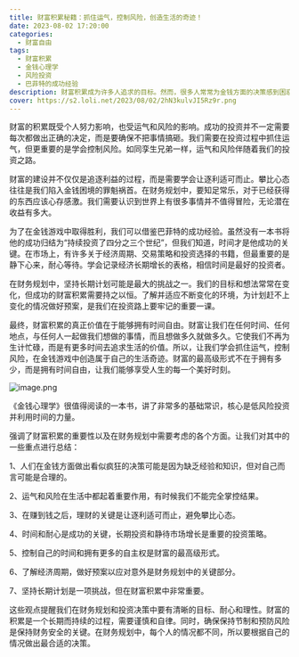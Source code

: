 ```yaml
---
title: 财富积累秘籍：抓住运气，控制风险，创造生活的奇迹！
date: 2023-08-02 17:20:00
categories:
  - 财富自由
tags:
  - 财富积累
  - 金钱心理学
  - 风险投资
  - 巴菲特的成功经验
description: 财富积累成为许多人追求的目标。然而，很多人常常为金钱方面的决策感到困惑，仿佛在这个看似疯狂的金钱游戏里，自己始终是个新手。我们渴望创造奇迹，但对于那些不可理喻的行为，或许从个人角度看，它们却合乎情理。
cover: https://s2.loli.net/2023/08/02/2hN3kulvJI5Rz9r.png
---
```


财富的积累既受个人努力影响，也受运气和风险的影响。成功的投资并不一定需要每次都做出正确的决定，而是要确保不把事情搞砸。我们需要在投资过程中抓住运气，但更重要的是学会控制风险。如同孪生兄弟一样，运气和风险伴随着我们的投资之路。

财富的建设并不仅仅是追逐利益的过程，而是需要学会让逐利适可而止。攀比心态往往是我们陷入金钱困境的罪魁祸首。在财务规划中，要知足常乐，对于已经获得的东西应该心存感激。我们需要认识到世界上有很多事情并不值得冒险，无论潜在收益有多大。

为了在金钱游戏中取得胜利，我们可以借鉴巴菲特的成功经验。虽然没有一本书将他的成功归结为“持续投资了四分之三个世纪”，但我们知道，时间才是他成功的关键。在市场上，有许多关于经济周期、交易策略和投资选择的书籍，但最重要的是静下心来，耐心等待。学会记录经济长期增长的表格，相信时间是最好的投资者。

在财务规划中，坚持长期计划可能是最大的挑战之一。我们的目标和想法常常在变化，但成功的财富积累需要持之以恒。了解并适应不断变化的环境，为计划赶不上变化的情况做好预案，是我们在投资路上要牢记的重要一课。

最终，财富积累的真正价值在于能够拥有时间自由。财富让我们在任何时间、任何地点，与任何人一起做我们想做的事情，而且想做多久就做多久。它使我们不再为生计忙碌，而是有更多时间去追求生活的价值。所以，让我们学会抓住运气，控制风险，在金钱游戏中创造属于自己的生活奇迹。财富的最高级形式不在于拥有多少，而是拥有时间自由，让我们能够享受人生的每一个美好时刻。

![image.png](https://s2.loli.net/2023/08/02/K9T3Qm6wbUWroCN.png)

《金钱心理学》很值得阅读的一本书，讲了非常多的基础常识，核心是低风险投资并利用时间的力量。

强调了财富积累的重要性以及在财务规划中需要考虑的各个方面。让我们对其中的一些重点进行总结：

1、人们在金钱方面做出看似疯狂的决策可能是因为缺乏经验和知识，但对自己而言可能是合理的。

2、运气和风险在生活中都起着重要作用，有时候我们不能完全掌控结果。

3、在赚到钱之后，理财的关键是让逐利适可而止，避免攀比心态。

4、时间和耐心是成功的关键，长期投资和静待市场增长是重要的投资策略。

5、控制自己的时间和拥有更多的自主权是财富的最高级形式。

6、了解经济周期，做好预案以应对意外是财务规划中的关键部分。

7、坚持长期计划是一项挑战，但在财富积累中非常重要。

这些观点提醒我们在财务规划和投资决策中要有清晰的目标、耐心和理性。财富的积累是一个长期而持续的过程，需要谨慎和自律。同时，确保保持节制和预防风险是保持财务安全的关键。在财务规划中，每个人的情况都不同，所以要根据自己的情况做出最合适的决策。



